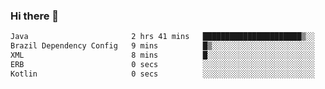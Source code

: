 ### Hi there 👋

<!--START_SECTION:waka-->

```txt
Java                       2 hrs 41 mins   ██████████████████████▒░░   89.75 %
Brazil Dependency Config   9 mins          █▒░░░░░░░░░░░░░░░░░░░░░░░   05.29 %
XML                        8 mins          █░░░░░░░░░░░░░░░░░░░░░░░░   04.60 %
ERB                        0 secs          ░░░░░░░░░░░░░░░░░░░░░░░░░   00.25 %
Kotlin                     0 secs          ░░░░░░░░░░░░░░░░░░░░░░░░░   00.08 %
```

<!--END_SECTION:waka-->

<!--
**jerry-shao/jerry-shao** is a ✨ _special_ ✨ repository because its `README.md` (this file) appears on your GitHub profile.

Here are some ideas to get you started:

- 🔭 I’m currently working on ...
- 🌱 I’m currently learning ...
- 👯 I’m looking to collaborate on ...
- 🤔 I’m looking for help with ...
- 💬 Ask me about ...
- 📫 How to reach me: ...
- 😄 Pronouns: ...
- ⚡ Fun fact: ...
-->
